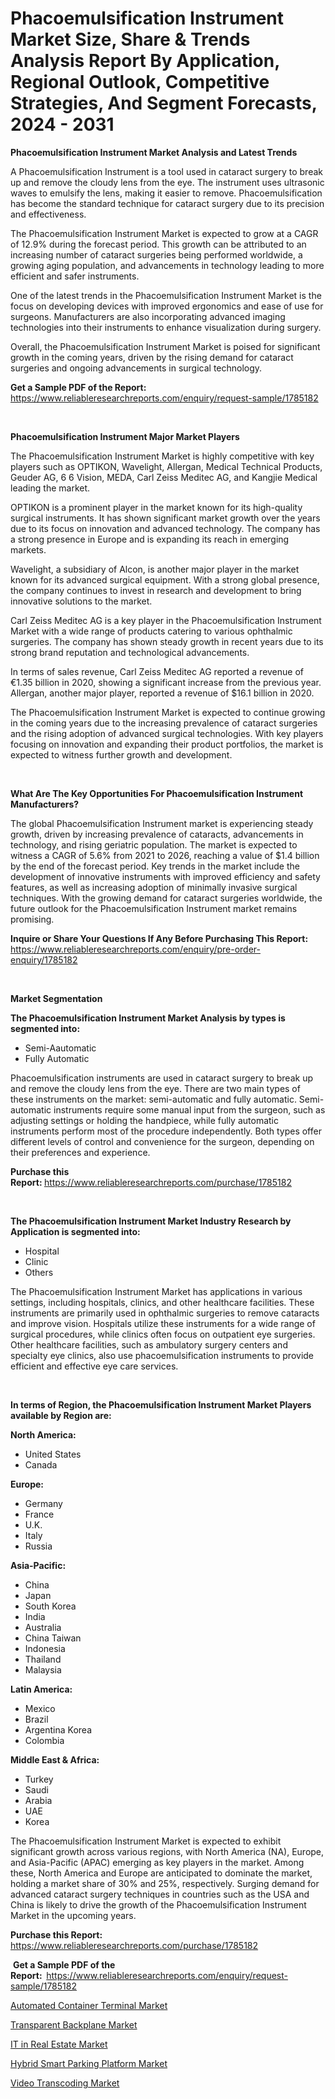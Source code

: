 <p><h1>Phacoemulsification Instrument Market Size, Share & Trends Analysis Report By Application, Regional Outlook, Competitive Strategies, And Segment Forecasts, 2024 - 2031</h1></p><p><strong>Phacoemulsification Instrument Market Analysis and Latest Trends</strong></p>
<p><p>A Phacoemulsification Instrument is a tool used in cataract surgery to break up and remove the cloudy lens from the eye. The instrument uses ultrasonic waves to emulsify the lens, making it easier to remove. Phacoemulsification has become the standard technique for cataract surgery due to its precision and effectiveness.</p><p>The Phacoemulsification Instrument Market is expected to grow at a CAGR of 12.9% during the forecast period. This growth can be attributed to an increasing number of cataract surgeries being performed worldwide, a growing aging population, and advancements in technology leading to more efficient and safer instruments.</p><p>One of the latest trends in the Phacoemulsification Instrument Market is the focus on developing devices with improved ergonomics and ease of use for surgeons. Manufacturers are also incorporating advanced imaging technologies into their instruments to enhance visualization during surgery.</p><p>Overall, the Phacoemulsification Instrument Market is poised for significant growth in the coming years, driven by the rising demand for cataract surgeries and ongoing advancements in surgical technology.</p></p>
<p><strong>Get a Sample PDF of the Report:&nbsp;</strong> <a href="https://www.reliableresearchreports.com/enquiry/request-sample/1785182">https://www.reliableresearchreports.com/enquiry/request-sample/1785182</a></p>
<p>&nbsp;</p>
<p><strong>Phacoemulsification Instrument Major Market Players</strong></p>
<p><p>The Phacoemulsification Instrument Market is highly competitive with key players such as OPTIKON, Wavelight, Allergan, Medical Technical Products, Geuder AG, 6 6 Vision, MEDA, Carl Zeiss Meditec AG, and Kangjie Medical leading the market. </p><p>OPTIKON is a prominent player in the market known for its high-quality surgical instruments. It has shown significant market growth over the years due to its focus on innovation and advanced technology. The company has a strong presence in Europe and is expanding its reach in emerging markets.</p><p>Wavelight, a subsidiary of Alcon, is another major player in the market known for its advanced surgical equipment. With a strong global presence, the company continues to invest in research and development to bring innovative solutions to the market.</p><p>Carl Zeiss Meditec AG is a key player in the Phacoemulsification Instrument Market with a wide range of products catering to various ophthalmic surgeries. The company has shown steady growth in recent years due to its strong brand reputation and technological advancements.</p><p>In terms of sales revenue, Carl Zeiss Meditec AG reported a revenue of €1.35 billion in 2020, showing a significant increase from the previous year. Allergan, another major player, reported a revenue of $16.1 billion in 2020.</p><p>The Phacoemulsification Instrument Market is expected to continue growing in the coming years due to the increasing prevalence of cataract surgeries and the rising adoption of advanced surgical technologies. With key players focusing on innovation and expanding their product portfolios, the market is expected to witness further growth and development.</p></p>
<p>&nbsp;</p>
<p><strong>What Are The Key Opportunities For Phacoemulsification Instrument Manufacturers?</strong></p>
<p><p>The global Phacoemulsification Instrument market is experiencing steady growth, driven by increasing prevalence of cataracts, advancements in technology, and rising geriatric population. The market is expected to witness a CAGR of 5.6% from 2021 to 2026, reaching a value of $1.4 billion by the end of the forecast period. Key trends in the market include the development of innovative instruments with improved efficiency and safety features, as well as increasing adoption of minimally invasive surgical techniques. With the growing demand for cataract surgeries worldwide, the future outlook for the Phacoemulsification Instrument market remains promising.</p></p>
<p><strong>Inquire or Share Your Questions If Any Before Purchasing This Report:</strong> <a href="https://www.reliableresearchreports.com/enquiry/pre-order-enquiry/1785182">https://www.reliableresearchreports.com/enquiry/pre-order-enquiry/1785182</a></p>
<p>&nbsp;</p>
<p><strong>Market Segmentation</strong></p>
<p><strong>The Phacoemulsification Instrument Market Analysis by types is segmented into:</strong></p>
<p><ul><li>Semi-Aautomatic</li><li>Fully Automatic</li></ul></p>
<p><p>Phacoemulsification instruments are used in cataract surgery to break up and remove the cloudy lens from the eye. There are two main types of these instruments on the market: semi-automatic and fully automatic. Semi-automatic instruments require some manual input from the surgeon, such as adjusting settings or holding the handpiece, while fully automatic instruments perform most of the procedure independently. Both types offer different levels of control and convenience for the surgeon, depending on their preferences and experience.</p></p>
<p><strong>Purchase this Report:&nbsp;</strong><a href="https://www.reliableresearchreports.com/purchase/1785182">https://www.reliableresearchreports.com/purchase/1785182</a></p>
<p>&nbsp;</p>
<p><strong>The Phacoemulsification Instrument Market Industry Research by Application is segmented into:</strong></p>
<p><ul><li>Hospital</li><li>Clinic</li><li>Others</li></ul></p>
<p><p>The Phacoemulsification Instrument Market has applications in various settings, including hospitals, clinics, and other healthcare facilities. These instruments are primarily used in ophthalmic surgeries to remove cataracts and improve vision. Hospitals utilize these instruments for a wide range of surgical procedures, while clinics often focus on outpatient eye surgeries. Other healthcare facilities, such as ambulatory surgery centers and specialty eye clinics, also use phacoemulsification instruments to provide efficient and effective eye care services.</p></p>
<p>&nbsp;</p>
<p><strong>In terms of Region, the Phacoemulsification Instrument Market Players available by Region are:</strong></p>
<p>
    <p> <strong> North America: </strong>
        <ul>
            <li>United States</li>
            <li>Canada</li>
        </ul>
        </p> 
    <p> <strong> Europe: </strong>
        <ul>
            <li>Germany</li>
            <li>France</li>
            <li>U.K.</li>
            <li>Italy</li>
            <li>Russia</li>
        </ul>
        </p> 
    <p> <strong> Asia-Pacific: </strong>
        <ul>
            <li>China</li>
            <li>Japan</li>
            <li>South Korea</li>
            <li>India</li>
            <li>Australia</li>
            <li>China Taiwan</li>
            <li>Indonesia</li>
            <li>Thailand</li>
            <li>Malaysia</li>
        </ul>
        </p> 
    <p> <strong> Latin America: </strong>
        <ul>
            <li>Mexico</li>
            <li>Brazil</li>
            <li>Argentina Korea</li>
            <li>Colombia</li>
        </ul>
        </p> 
    <p> <strong> Middle East & Africa: </strong>
        <ul>
            <li>Turkey</li>
            <li>Saudi</li>
            <li>Arabia</li>
            <li>UAE</li>
            <li>Korea</li>
        </ul>
    </p>
    </p>
<p><p>The Phacoemulsification Instrument Market is expected to exhibit significant growth across various regions, with North America (NA), Europe, and Asia-Pacific (APAC) emerging as key players in the market. Among these, North America and Europe are anticipated to dominate the market, holding a market share of 30% and 25%, respectively. Surging demand for advanced cataract surgery techniques in countries such as the USA and China is likely to drive the growth of the Phacoemulsification Instrument Market in the upcoming years.</p></p>
<p><strong>Purchase this Report: </strong><a href="https://www.reliableresearchreports.com/purchase/1785182">https://www.reliableresearchreports.com/purchase/1785182</a></p>
<p>&nbsp;<strong>Get a Sample PDF of the Report:&nbsp;&nbsp;</strong><a href="https://www.reliableresearchreports.com/enquiry/request-sample/1785182">https://www.reliableresearchreports.com/enquiry/request-sample/1785182</a></p>
<p><strong></strong></p>
<p><p><a href="https://medium.com/@evelynarmstrong2022/automated-container-terminal-market-size-and-market-trends-complete-industry-overview-2024-to-c3ccde6faa66">Automated Container Terminal Market</a></p><p><a href="https://github.com/ruddyyedelwadw/Market-Research-Report-List-1/blob/main/transparent-backplane-market.md">Transparent Backplane Market</a></p><p><a href="https://medium.com/@saraprifti1917/it-in-real-estate-market-furnishes-information-on-market-share-market-trends-and-market-growth-29448881035d">IT in Real Estate Market</a></p><p><a href="https://medium.com/@angelaarnold1941/hybrid-smart-parking-platform-market-report-reveals-the-latest-trends-and-growth-opportunities-of-177739755f9a">Hybrid Smart Parking Platform Market</a></p><p><a href="https://medium.com/@angelaarnold1941/video-transcoding-nbsp-market-focuses-on-market-share-size-and-projected-forecast-till-2031-f0d4cfc2ff0e">Video Transcoding Market</a></p></p>